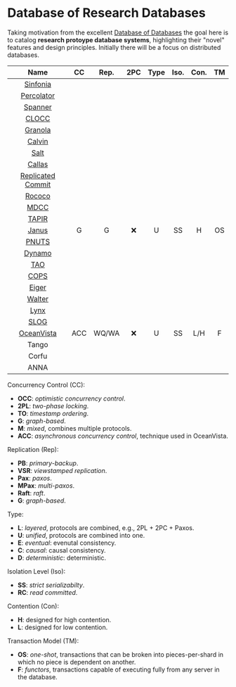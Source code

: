 # Database of Research Databases

Taking motivation from the excellent [Database of Databases](https://dbdb.io/) the goal here is to catalog **research protoype database systems**, highlighting their "novel" features and design principles.
Initially there will be a focus on distributed databases.

| Name | CC | Rep. | 2PC | Type | Iso. | Con. | TM |
| :---:| :-:| :--: | :-: | :--: | :--: | :--: |:--:|
| [Sinfonia](https://github.com/jackwaudby/dbordb/blob/main/summaries/sinfonia.md)            ||||||||
| [Percolator](https://github.com/jackwaudby/dbordb/blob/main/summaries/percolator.md)        ||||||||       
| [Spanner](https://github.com/jackwaudby/dbordb/blob/main/summaries/spanner.md)              ||||||||       
| [CLOCC](https://github.com/jackwaudby/dbordb/blob/main/summaries/clocc.md)                  ||||||||      
| [Granola](https://github.com/jackwaudby/dbordb/blob/main/summaries/granola.md)              ||||||||
| [Calvin](https://github.com/jackwaudby/dbordb/blob/main/summaries/calvin.md)                ||||||||     
| [Salt](https://github.com/jackwaudby/dbordb/blob/main/summaries/salt.md)                    ||||||||
| [Callas](https://github.com/jackwaudby/dbordb/blob/main/summaries/callas.md)                ||||||||       
| [Replicated Commit](https://github.com/jackwaudby/dbordb/blob/main/summaries/rep_commit.md) ||||||||
| [Rococo](https://github.com/jackwaudby/dbordb/blob/main/summaries/rococo.md)                ||||||||
| [MDCC](https://github.com/jackwaudby/dbordb/blob/main/summaries/mdcc.md)                    ||||||||
| [TAPIR](https://github.com/jackwaudby/dbordb/blob/main/summaries/tapir.md)                  ||||||||
| [Janus](https://github.com/jackwaudby/dbordb/blob/main/summaries/janus.md)                  | G | G |:x:| U | SS | H | OS |
| [PNUTS](https://github.com/jackwaudby/dbordb/blob/main/summaries/pnuts.md)                  ||||||||
| [Dynamo](https://github.com/jackwaudby/dbordb/blob/main/summaries/dynamo.md)                ||||||||
| [TAO](https://github.com/jackwaudby/dbordb/blob/main/summaries/tao.md)                      ||||||||
| [COPS](https://github.com/jackwaudby/dbordb/blob/main/summaries/cops.md)                    ||||||||
| [Eiger](https://github.com/jackwaudby/dbordb/blob/main/summaries/eiger.md)                  ||||||||
| [Walter](https://github.com/jackwaudby/dbordb/blob/main/summaries/walter.md)                ||||||||
| [Lynx](https://github.com/jackwaudby/dbordb/blob/main/summaries/lynx.md)                    ||||||||
| [SLOG](https://github.com/jackwaudby/dbordb/blob/main/summaries/slog.md)                    ||||||||
| [OceanVista](https://github.com/jackwaudby/dbordb/blob/main/summaries/oceanvista.md)        | ACC | WQ/WA |:x:| U | SS | L/H | F |
| Tango ||||||||
| Corfu ||||||||                                                                                      
| ANNA  ||||||||

Concurrency Control (CC):
+ **OCC**: *optimistic concurrency control*.
+ **2PL**: *two-phase locking*.
+ **TO**: *timestamp ordering*.
+ **G**: *graph-based*.
+ **M**: *mixed*, combines multiple protocols.
+ **ACC**: *asynchronous concurrency control*, technique used in OceanVista.

Replication (Rep):
+ **PB**: *primary-backup*.
+ **VSR**: *viewstamped replication*.
+ **Pax**: *paxos*.
+ **MPax**: *multi-paxos*.
+ **Raft**: *raft*.
+ **G**: *graph-based*.

Type:
+ **L**: *layered*, protocols are combined, e.g., 2PL + 2PC + Paxos.
+ **U**: *unified*, protocols are combined into one.
+ **E**: *eventual*: evenutal consistency.
+ **C**: *causal*: causal consistency.
+ **D**: *deterministic*: deterministic.

Isolation Level (Iso): 
+ **SS**: *strict serializabilty*.
+ **RC**: *read committed*.

Contention (Con): 
+ **H**: designed for high contention.
+ **L**: designed for low contention.

Transaction Model (TM):
+ **OS**: *one-shot*, transactions that can be broken into pieces-per-shard in which no piece is dependent on another.
+ **F**: *functors*, transactions capable of executing fully from any server in the database.
